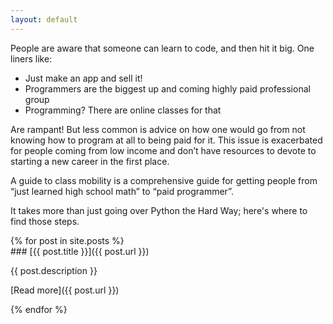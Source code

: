 ```yaml
---
layout: default
---
```


People are aware that someone can learn to code, and then hit it big. One liners
like:

* Just make an app and sell it!
* Programmers are the biggest up and coming highly paid professional group
* Programming? There are online classes for that

Are rampant! But less common is advice on how one would go from not knowing how
to program at all to being paid for it. This issue is exacerbated for people
coming from low income and don’t have resources to devote to starting a new
career in the first place.

A guide to class mobility is a comprehensive guide for getting people from “just
learned high school math” to “paid programmer”.

It takes more than just going over Python the Hard Way; here's where to find
those steps.

<section class="articles">
{% for post in site.posts %}
<article>
### [{{ post.title }}]({{ post.url }})

{{ post.description }}

[Read more]({{ post.url }})
</article>
{% endfor %}
</section>
